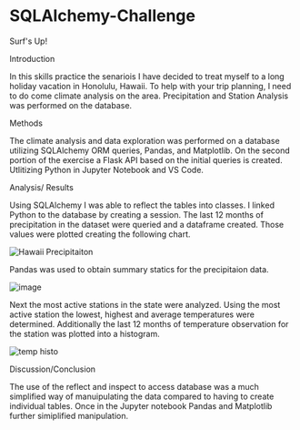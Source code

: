 # SQLAlchemy-Challenge
Surf's Up!

Introduction

In this skills practice the senariois I  have decided to treat myself to a long holiday vacation in Honolulu, Hawaii. To help with your trip planning, I need to do come climate analysis on the area. Precipitation and Station Analysis was performed on the database.  

Methods

The climate analysis and data exploration was performed on a database utilizing SQLAlchemy ORM queries, Pandas, and Matplotlib.  On the second portion of the exercise a Flask API based on the initial queries is created.  Utlitizing Python in Jupyter Notebook and VS Code.  

Analysis/ Results

Using SQLAlchemy I was able to reflect the tables into classes.  I linked Python to the database by creating a session.  The last 12 months of precipitation in the dataset were queried and a dataframe created.  Those values were plotted creating the following chart.  

![Hawaii Precipitaiton](https://user-images.githubusercontent.com/88807979/144353031-0ab3a951-6d55-4f5f-9d8f-33db6b65d704.png)

Pandas was used to obtain summary statics for the precipitaion data.

![image](https://user-images.githubusercontent.com/88807979/144353159-e45cbb9a-e6c2-4bb0-b034-6b71fd9fa400.png)

Next the most active stations in the state were analyzed.  Using the most active station the lowest, highest and average temperatures were determined.  Additionally the last 12 months of temperature observation for the station was plotted into a histogram. 

![temp histo](https://user-images.githubusercontent.com/88807979/144353336-13a976c4-733e-46a7-ba0e-97d325f670e9.png)
 
Discussion/Conclusion 

The use of the reflect and inspect to access database was a much simplified way of manuipulating the data compared to having to create individual tables.  Once in the Jupyter notebook Pandas and Matplotlib further simiplified manipulation.   
